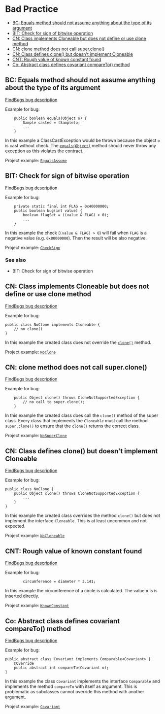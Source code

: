 # Bad Practice

* [BC: Equals method should not assume anything about the type of its argument](#BC:_Equals_method_should_not_assume_anything_about_the_type_of_its_argument)
* [BIT: Check for sign of bitwise operation](#BIT:_Check_for_sign_of_bitwise_operation)
* [CN: Class implements Cloneable but does not define or use clone method](#CN:_Class_implements_Cloneable_but_does_not_define_or_use_clone_method)
* [CN: clone method does not call super.clone()](#CN:_clone_method_does_not_call_super.clone)
* [CN: Class defines clone() but doesn't implement Cloneable](#CN:_Class_defines_clone_but_doesnt_implement_Cloneable)
* [CNT: Rough value of known constant found](#CNT:_Rough_value_of_known_constant_found)
* [Co: Abstract class defines covariant compareTo() method](#Co:_Abstract_class_defines_covariant_compareTo_method)

## BC: Equals method should not assume anything about the type of its argument

[FindBugs bug description](http://findbugs.sourceforge.net/bugDescriptions.html#BC_EQUALS_METHOD_SHOULD_WORK_FOR_ALL_OBJECTS)

Example for bug:

```
    public boolean equals(Object o) {
        Sample casted = (Sample)o;
        ...
    }
```

In this example a ClassCastException would be thrown because the object `o` is cast without check.
The [`equals(Object)`](https://docs.oracle.com/javase/8/docs/api/java/lang/Object.html#equals-java.lang.Object-)
method should never throw any exception as this violates the contract.

Project example: [`EqualsAssume`](./xref/de/sw4j/examples/equals/EqualsAssume.html#L27)

## BIT: Check for sign of bitwise operation

[FindBugs bug description](http://findbugs.sourceforge.net/bugDescriptions.html#BIT_SIGNED_CHECK)

Example for bug:

```
    private static final int FLAG = 0x40000000;
    public boolean bug(int value) {
        boolean flagSet = ((value & FLAG) > 0);
        ...
    }
```

In this example the check (`(value & FLAG) > 0`) will fail when `FLAG` is a negative value
(e.g. `0x80000000`). Then the result will be also negative.

Project example: [`CheckSign`](./xref/de/sw4j/examples/bitoperation/CheckSign.html#L27)

### See also
* BIT: Check for sign of bitwise operation

## CN: Class implements Cloneable but does not define or use clone method

[FindBugs bug description](http://findbugs.sourceforge.net/bugDescriptions.html#CN_IDIOM)

Example for bug:

```
public class NoClone implements Cloneable {
    // no clone()
}
```

In this example the created class does not override the
[`clone()`](https://docs.oracle.com/javase/8/docs/api/java/lang/Object.html#clone--) method.

Project example: [`NoClone`](./xref/de/sw4j/examples/clone/NoClone.html#L22)

## CN: clone method does not call super.clone()

[FindBugs bug description](http://findbugs.sourceforge.net/bugDescriptions.html#CN_IDIOM_NO_SUPER_CALL)

Example for bug:

```
    public Object clone() throws CloneNotSupportedException {
        // no call to super.clone();
    }
```

In this example the created class does call the `clone()` method of the super class. Every class
that implements the `Cloneable` must call the method `super.clone()` to ensure that the `clone()`
returns the correct class.

Project example: [`NoSuperClone`](./xref/de/sw4j/examples/clone/NoSuperClone.html#L26)

## CN: Class defines clone() but doesn't implement Cloneable

[FindBugs bug description](http://findbugs.sourceforge.net/bugDescriptions.html#CN_IMPLEMENTS_CLONE_BUT_NOT_CLONEABLE)

Example for bug:

```
public class NoClone {
    public Object clone() throws CloneNotSupportedException {
        ...
    }
}
```

In this example the created class overrides the method `clone()` but does not implement the
interface `Cloneable`. This is at least uncommon and not expected.

Project example: [`NoCloneable`](./xref/de/sw4j/examples/clone/NoCloneable.html#L26)

## CNT: Rough value of known constant found

[FindBugs bug description](http://findbugs.sourceforge.net/bugDescriptions.html#CNT_ROUGH_CONSTANT_VALUE)

Example for bug:

```
        circumference = diameter * 3.141;
```

In this example the circumference of a circle is calculated. The value ̣π is is inserted directly.

Project example: [`KnownConstant`](./xref/de/sw4j/examples/numbers/KnownConstant.html#L25)


## Co: Abstract class defines covariant compareTo() method

[FindBugs bug description](http://findbugs.sourceforge.net/bugDescriptions.html#CO_ABSTRACT_SELF)

Example for bug:

```
public abstract class Covariant implements Comparable<Covariant> {
    @Override
    public abstract int compareTo(Covariant o);
}
```

In this example the class `Covariant` implements the interface `Comparable` and implements the
method `compareTo` with itself as argument. This is problematic as subclasses cannot override this
method with another argument.

Project example: [`Covariant`](./xref/de/sw4j/examples/compare/Covariant.html#L22)
